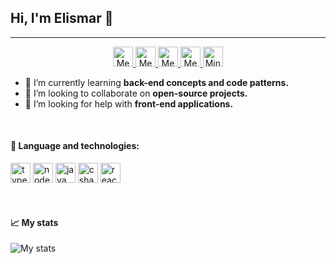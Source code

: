 ## Hi, I'm Elismar 👋 </h1>
---

<p align="center">
  <a href="https://www.linkedin.com/in/elismar-silva-644272191/">
    <img 
      src="https://raw.githubusercontent.com/Elismar13/Elismar13/master/.github/linkedin.svg"
      alt="Meu linkedin"
      width=32
    />
  </a>
  <a href="https://www.github.com/Elismar13">
    <img 
      src="https://raw.githubusercontent.com/Elismar13/Elismar13/master/.github/github.svg"
      alt="Meu github"
      width=32
    />
  </a>
  <a href="https://twitter.com/Elismar_Silva13">
    <img 
      src="https://raw.githubusercontent.com/Elismar13/Elismar13/master/.github/twitter.svg"
      alt="Meu twitter"
      width=32
    />
  </a>
  <a href="mailto:elismarsilva.5@outlook.com">
    <img 
      src="https://raw.githubusercontent.com/Elismar13/Elismar13/master/.github/mail.svg"
      alt="Meu e-mail"
      width=32
    />
  </a>
  <a href="https://twitch.tv/thushima_">
    <img 
      src="https://raw.githubusercontent.com/Elismar13/Elismar13/master/.github/twitch.svg"
      alt="Minha twitch"
      width=32
    />
  </a>
</p>

- 🌱 I’m currently learning **back-end concepts and code patterns.**
- 👯 I’m looking to collaborate on **open-source projects.**
- 🤔 I’m looking for help with **front-end applications.**
<br/>


#### :wrench: **Language and technologies**:

<p>
  <img 
    src="https://raw.githubusercontent.com/Elismar13/Elismar13/master/.github/typescript.svg"
    alt="typescript"
    width=32
  />
  <img 
    src="https://raw.githubusercontent.com/Elismar13/Elismar13/master/.github/nodejs.svg"
    alt="nodejs"
    width=32
  />
  <img 
    src="https://raw.githubusercontent.com/Elismar13/Elismar13/master/.github/java.svg"
    alt="java"
    width=32
  />
  <img 
    src="https://raw.githubusercontent.com/Elismar13/Elismar13/master/.github/c-sharp-logo.svg"
    alt="csharp"
    width=32
  />
  <img 
    src="https://raw.githubusercontent.com/Elismar13/Elismar13/master/.github/react.svg"
    alt="react"
    width=32
  />
</p>
<br/>

#### :chart_with_upwards_trend: My stats
<img src="https://github-readme-stats.vercel.app/api?username=Elismar13&show_icons=true&title_color=ff5533&icon_color=fa2131&text_color=4F5159&bg_color=F3F3F3" alt="My stats"> 

<!--
**Elismar13/Elismar13** is a ✨ _special_ ✨ repository because its `README.md` (this file) appears on your GitHub profile.

Here are some ideas to get you started:

- 🔭 I’m currently working on ...
- 🌱 I’m currently learning ...
- 👯 I’m looking to collaborate on ...
- 🤔 I’m looking for help with ...
- 💬 Ask me about ...
- 📫 How to reach me: ...
- 😄 Pronouns: ...
- ⚡ Fun fact: ...
-->
